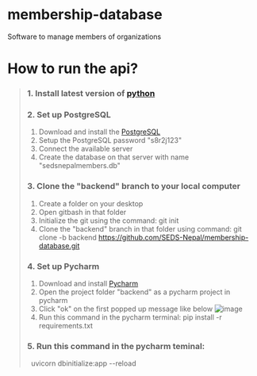 # membership-database
Software to manage members of organizations
# How to run the api?
> ### 1. Install latest version of [python](https://www.python.org/downloads/)
> ### 2. Set up PostgreSQL
> 1. Download and install the [PostgreSQL](https://www.postgresql.org/download/windows/)
> 2. Setup the PostgreSQL password "s8r2j123"
> 3. Connect the available server
> 4. Create the database on that server with name "sedsnepalmembers.db"
> ### 3. Clone the "backend" branch to your local computer
> 1. Create a folder on your desktop
> 2. Open gitbash in that folder
> 3. Initialize the git using the command:&nbsp;git init
> 4. Clone the "backend" branch in that folder using command:&nbsp;git clone -b backend https://github.com/SEDS-Nepal/membership-database.git
> ### 4. Set up Pycharm
> 1. Download and install [Pycharm](https://www.jetbrains.com/pycharm/download/#section=windows)
> 2. Open the project folder "backend" as a pycharm project in pycharm
> 3. Click "ok" on the first popped up message like below
> ![image](https://user-images.githubusercontent.com/101032943/202765073-ae607702-f2c0-4bfa-bc83-caf8a11afa98.png)
> 4. Run this command in the pycharm terminal: pip install -r requirements.txt
> ### 5. Run this command in the pycharm teminal:
> &nbsp; uvicorn dbinitialize:app --reload
